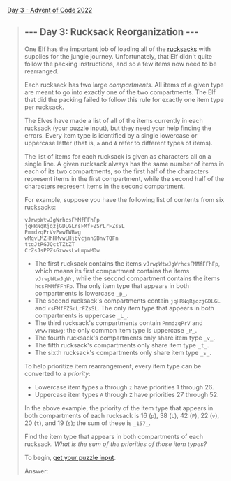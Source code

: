 [Day 3 - Advent of Code 2022](https://adventofcode.com/2022/day/3)

> ## \--- Day 3: Rucksack Reorganization ---
>
> One Elf has the important job of loading all of the [rucksacks](https://en.wikipedia.org/wiki/Rucksack) with supplies for the jungle journey. Unfortunately, that Elf didn't quite follow the packing instructions, and so a few items now need to be rearranged.
>
> Each rucksack has two large _compartments_. All items of a given type are meant to go into exactly one of the two compartments. The Elf that did the packing failed to follow this rule for exactly one item type per rucksack.
>
> The Elves have made a list of all of the items currently in each rucksack (your puzzle input), but they need your help finding the errors. Every item type is identified by a single lowercase or uppercase letter (that is, `a` and `A` refer to different types of items).
>
> The list of items for each rucksack is given as characters all on a single line. A given rucksack always has the same number of items in each of its two compartments, so the first half of the characters represent items in the first compartment, while the second half of the characters represent items in the second compartment.
>
> For example, suppose you have the following list of contents from six rucksacks:
>
>     vJrwpWtwJgWrhcsFMMfFFhFp
>     jqHRNqRjqzjGDLGLrsFMfFZSrLrFZsSL
>     PmmdzqPrVvPwwTWBwg
>     wMqvLMZHhHMvwLHjbvcjnnSBnvTQFn
>     ttgJtRGJQctTZtZT
>     CrZsJsPPZsGzwwsLwLmpwMDw
>
>
> -   The first rucksack contains the items `vJrwpWtwJgWrhcsFMMfFFhFp`, which means its first compartment contains the items `vJrwpWtwJgWr`, while the second compartment contains the items `hcsFMMfFFhFp`. The only item type that appears in both compartments is lowercase `_p_`.
> -   The second rucksack's compartments contain `jqHRNqRjqzjGDLGL` and `rsFMfFZSrLrFZsSL`. The only item type that appears in both compartments is uppercase `_L_`.
> -   The third rucksack's compartments contain `PmmdzqPrV` and `vPwwTWBwg`; the only common item type is uppercase `_P_`.
> -   The fourth rucksack's compartments only share item type `_v_`.
> -   The fifth rucksack's compartments only share item type `_t_`.
> -   The sixth rucksack's compartments only share item type `_s_`.
>
> To help prioritize item rearrangement, every item type can be converted to a _priority_:
>
> -   Lowercase item types `a` through `z` have priorities 1 through 26.
> -   Uppercase item types `A` through `Z` have priorities 27 through 52.
>
> In the above example, the priority of the item type that appears in both compartments of each rucksack is 16 (`p`), 38 (`L`), 42 (`P`), 22 (`v`), 20 (`t`), and 19 (`s`); the sum of these is `_157_`.
>
> Find the item type that appears in both compartments of each rucksack. _What is the sum of the priorities of those item types?_
>
> To begin, [get your puzzle input](https://adventofcode.com/2022/day/3/input).
>
> Answer: